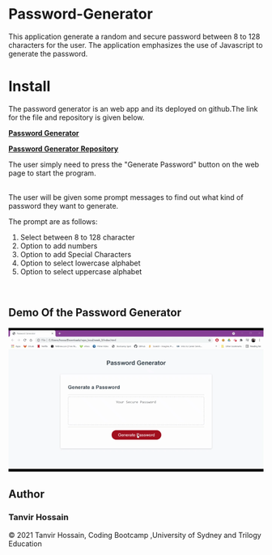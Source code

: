 # Password-Generator  

This application generate a random and secure password between 8 to 128 characters for the user. The application emphasizes the use of Javascript to generate the password.  

# Install  
The password generator is an web app and its deployed on github.The link for the file and repository is given below. 
<br>  



 **[Password Generator](https://thossain89.github.io/Password_Generator/)**

**[Password Generator Repository](https://github.com/thossain89/Password_Generator.git)**



The user simply need to press the "Generate Password" button on the web page to start the program.

<br>  
The user will be given some prompt messages to find out what kind of password they want to generate.
<br>

<p> The prompt are as follows:</p>

<ol>
    <li>Select between 8 to 128 character</li>
    <li>Option to add numbers</li>
    <li>Option to add Special Characters</li>
    <li>Option to select lowercase alphabet</li>
    <li>Option to select uppercase alphabet</li>
</ol>
<br>

## Demo Of the Password Generator  

![Alt Text](demo.gif)

## Author 

### Tanvir Hossain

&copy; 2021 Tanvir Hossain, Coding Bootcamp ,University of Sydney and Trilogy Education

